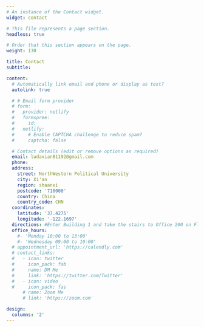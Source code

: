 ```yaml
---
# An instance of the Contact widget.
widget: contact

# This file represents a page section.
headless: true

# Order that this section appears on the page.
weight: 130

title: Contact
subtitle:

content:
  # Automatically link email and phone or display as text?
  autolink: true

  # # Email form provider
  # form:
  #   provider: netlify
  #   formspree:
  #     id:
  #   netlify:
  #     # Enable CAPTCHA challenge to reduce spam?
  #     captcha: false

  # Contact details (edit or remove options as required)
  email: ludaxian81192@gmail.com
  phone: 
  address:
    street: NorthWestern Political University
    city: Xi'an
    region: shaanxi
    postcode: '710000'
    country: China
    country_code: CHN
  coordinates:
    latitude: '37.4275'
    longitude: '-122.1697'
  directions: #Enter Building 1 and take the stairs to Office 200 on Floor 2
  office_hours:
    #- 'Monday 10:00 to 13:00'
    #- 'Wednesday 09:00 to 10:00'
  # appointment_url: 'https://calendly.com'
  # contact_links:
  #   - icon: twitter
  #     icon_pack: fab
  #     name: DM Me
  #     link: 'https://twitter.com/Twitter'
  #   - icon: video
  #     icon_pack: fas
      # name: Zoom Me
      # link: 'https://zoom.com'

design:
  columns: '2'
---
```

